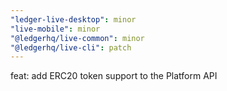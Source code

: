 ```yaml
---
"ledger-live-desktop": minor
"live-mobile": minor
"@ledgerhq/live-common": minor
"@ledgerhq/live-cli": patch
---
```


feat: add ERC20 token support to the Platform API
